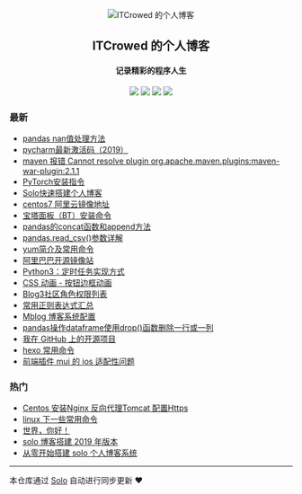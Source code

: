 <p align="center"><img alt="ITCrowed 的个人博客" src="https://timgsa.baidu.com/timg?image&quality=80&size=b9999_10000&sec=1572258274899&di=3d1ce726b93937187a70b12a1338537d&imgtype=0&src=http%3A%2F%2Fimg11.weikeimg.com%2Fdata%2Fuploads%2F2018%2F08%2F31%2F18931252325b88f673983bf.jpeg"></p><h2 align="center">
ITCrowed 的个人博客
</h2>

<h4 align="center">记录精彩的程序人生</h4>
<p align="center"><a title="ITCrowed 的个人博客" target="_blank" href="https://github.com/ITCrowed/solo-blog"><img src="https://img.shields.io/github/last-commit/ITCrowed/solo-blog.svg?style=flat-square&color=FF9900"></a>
<a title="GitHub repo size in bytes" target="_blank" href="https://github.com/ITCrowed/solo-blog"><img src="https://img.shields.io/github/repo-size/ITCrowed/solo-blog.svg?style=flat-square"></a>
<a title="Solo Version" target="_blank" href="https://github.com/b3log/solo/releases"><img src="https://img.shields.io/badge/solo-3.6.7-f1e05a.svg?style=flat-square&color=blueviolet"></a>
<a title="Hits" target="_blank" href="https://github.com/b3log/hits"><img src="https://hits.b3log.org/ITCrowed/solo-blog.svg"></a></p>

### 最新

* [pandas nan值处理方法](https://www.easeland.xyz:8085/articles/2019/11/18/1574050428478.html)
* [pycharm最新激活码（2019）](https://www.easeland.xyz:8085/articles/2019/11/17/1573993024753.html)
* [maven 报错 Cannot resolve plugin org.apache.maven.plugins:maven-war-plugin:2.1.1](https://www.easeland.xyz:8085/articles/2019/11/17/1573978929718.html)
* [PyTorch安装指令](https://www.easeland.xyz:8085/articles/2019/11/15/1573799484289.html)
* [Solo快速搭建个人博客](https://www.easeland.xyz:8085/articles/2019/11/15/1573797944826.html)
* [centos7 阿里云镜像地址](https://www.easeland.xyz:8085/articles/2019/11/15/1573797522194.html)
* [宝塔面板（BT）安装命令](https://www.easeland.xyz:8085/articles/2019/11/15/1573783603170.html)
* [pandas的concat函数和append方法](https://www.easeland.xyz:8085/articles/2019/11/14/1573717252469.html)
* [pandas.read_csv()参数详解](https://www.easeland.xyz:8085/articles/2019/11/13/1573641537040.html)
* [yum简介及常用命令](https://www.easeland.xyz:8085/articles/2019/11/12/1573546180579.html)
* [阿里巴巴开源镜像站](https://www.easeland.xyz:8085/articles/2019/11/12/1573545789119.html)
* [Python3：定时任务实现方式](https://www.easeland.xyz:8085/articles/2019/11/12/1573545588884.html)
* [CSS 动画 - 按钮边框动画](https://www.easeland.xyz:8085/articles/2019/11/12/1573537788739.html)
* [Blog3社区角色权限列表](https://www.easeland.xyz:8085/articles/2019/11/05/1572951619990.html)
* [常用正则表达式汇总](https://www.easeland.xyz:8085/articles/2019/11/05/1572951583609.html)
* [Mblog 博客系统配置](https://www.easeland.xyz:8085/articles/2019/11/05/1572886686721.html)
* [pandas操作dataframe使用drop()函数删除一行或一列](https://www.easeland.xyz:8085/articles/2019/11/03/1572772420051.html)
* [我在 GitHub 上的开源项目](https://www.easeland.xyz:8085/my-github-repos)
* [hexo 常用命令](https://www.easeland.xyz:8085/articles/2019/11/03/1572711321276.html)
* [前端插件 mui 的 ios 适配性问题](https://www.easeland.xyz:8085/articles/2019/10/30/1572424576897.html)

### 热门

* [Centos 安装Nginx 反向代理Tomcat 配置Https ](https://www.easeland.xyz:8085/articles/2019/10/27/1572174965063.html)
* [linux 下一些常用命令 ](https://www.easeland.xyz:8085/articles/2019/10/27/1572168262322.html)
* [世界，你好！](https://www.easeland.xyz:8085/hello-solo)
* [solo 博客搭建 2019 年版本](https://www.easeland.xyz:8085/articles/2019/10/28/1572250906399.html)
* [从零开始搭建 solo 个人博客系统](https://www.easeland.xyz:8085/articles/2019/10/30/1572417234598.html)



---

本仓库通过 [Solo](https://github.com/b3log/solo) 自动进行同步更新 ❤️ 